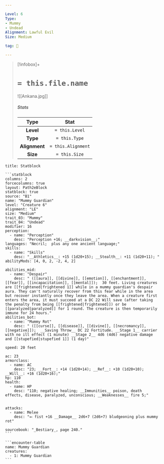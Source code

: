 ```yaml
---

Level: 6
Type:
- Mummy
- Undead
Alignment: Lawful Evil
Size: Medium

tag: 👹

---
```


> [!infobox]+
> #  `= this.file.name`
> ![[Ankana.jpg]]
> ##### Stats
> Type | Stat |
> :---:|:---:|
> **Level** | `= this.Level` |
> **Type** | `= this.Type` |
> **Alignment** | `= this.Alignment` |
> **Size** | `= this.Size` |



````ad-info
title: Statblock

```statblock
columns: 2
forcecolumns: true
layout: Path2eBlock
statblock: true
source: "B1"
name: "Mummy Guardian"
level: "Creature 6"
alignment: "LE"
size: "Medium"
trait_03: "Mummy"
trait_04: "Undead"
modifier: 16
perception:
  - name: "Perception"
    desc: "Perception +16; __darkvision__;"
languages: "Necril;  plus any one ancient language;"
skills:
  - name: "Skills"
    desc: "__Athletics__: +15 (1d20+15); __Stealth__: +11 (1d20+11); "
abilityMods: [4, 0, 2, -2, 4, 2]

abilities_mid:
  - name: "Despair"
    desc: " ([[aura]], [[divine]], [[emotion]], [[enchantment]], [[fear]], [[incapacitation]], [[mental]]);  30 feet. Living creatures are [[frightened|frightened 1]] while in a mummy guardian's despair aura. They can't naturally recover from this fear while in the area but recover instantly once they leave the area. When a creature first enters the area, it must succeed at a DC 22 Will save (after taking the penalty from being [[frightened|frightened]]) or be [[paralyzed|paralyzed]] for 1 round. The creature is then temporarily immune for 24 hours."
abilities_bot:
  - name: "Mummy Rot"
    desc: " ([[curse]], [[disease]], [[divine]], [[necromancy]], [[negative]]);  __Saving Throw__ DC 22 Fortitude. __Stage 1__ carrier with no ill effect (1 minute) __Stage 2__ 4d6 (4d6) negative damage and [[stupefied|stupefied 1]] (1 day)"

speed: 20 feet

ac: 23
armorclass:
  - name: AC
    desc: "23; __Fort__: +14 (1d20+14); __Ref__: +10 (1d20+10); __Will__: +16 (1d20+16);"
hp: 110
health:
  - name: HP
    desc: "110; negative healing; __Immunities__ poison, death effects, disease, paralyzed, unconscious; __Weaknesses__ fire 5;"


attacks:
  - name: Melee
    desc: "⬻ fist +16 __Damage__ 2d6+7 (2d6+7) bludgeoning plus mummy rot"

sourcebook: "_Bestiary_, page 240."
```

```encounter-table
name: Mummy Guardian
creatures:
  - 1: Mummy Guardian
```

````


